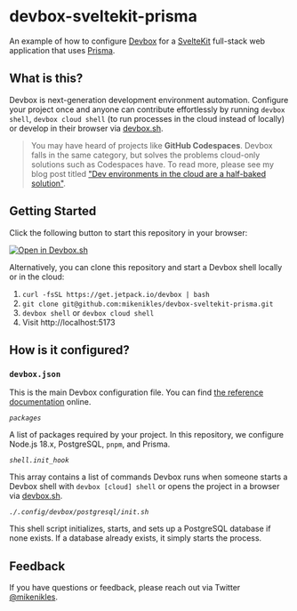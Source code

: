 # devbox-sveltekit-prisma

An example of how to configure [Devbox](https://github.com/jetpack-io/devbox) for a [SvelteKit](https://kit.svelte.dev/) full-stack web application that uses [Prisma](https://www.prisma.io/).

## What is this?

Devbox is next-generation development environment automation. Configure your project once and anyone can contribute effortlessly by running `devbox shell`, `devbox cloud shell` (to run processes in the cloud instead of locally) or develop in their browser via [devbox.sh](https://devbox.sh).

> You may have heard of projects like **GitHub Codespaces**. Devbox falls in the same category, but solves the problems cloud-only solutions such as Codespaces have. To read more, please see my blog post titled ["Dev environments in the cloud are a half-baked solution"](https://www.mikenikles.com/blog/dev-environments-in-the-cloud-are-a-half-baked-solution).

## Getting Started

Click the following button to start this repository in your browser:

[![Open in Devbox.sh](https://jetpack.io/img/devbox/open-in-devbox.svg)](https://devbox.sh/github.com/mikenikles/devbox-sveltekit-prisma)

Alternatively, you can clone this repository and start a Devbox shell locally or in the cloud:

1. `curl -fsSL https://get.jetpack.io/devbox | bash`
1. `git clone git@github.com:mikenikles/devbox-sveltekit-prisma.git`
1. `devbox shell` or `devbox cloud shell`
1. Visit http://localhost:5173

## How is it configured?

### `devbox.json`

This is the main Devbox configuration file. You can find [the reference documentation](https://www.jetpack.io/devbox/docs/configuration/) online.

*`packages`*

A list of packages required by your project. In this repository, we configure Node.js 18.x, PostgreSQL, `pnpm`, and Prisma.

*`shell.init_hook`*

This array contains a list of commands Devbox runs when someone starts a Devbox shell with `devbox [cloud] shell` or opens the project in a browser via [devbox.sh](https://devbox.sh).

*`./.config/devbox/postgresql/init.sh`*

This shell script initializes, starts, and sets up a PostgreSQL database if none exists. If a database already exists, it simply starts the process.

## Feedback

If you have questions or feedback, please reach out via Twitter [@mikenikles](https://twitter.com/mikenikles).
